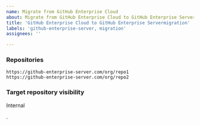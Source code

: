 ```yaml
---
name: Migrate from GitHub Enterprise Cloud
about: Migrate from GitHub Enterprise Cloud to GitHub Enterprise Server
title: 'GitHub Enterprise Cloud to GitHub Enterprise Servermigration'
labels: 'github-enterprise-server, migration'
assignees: ''

---
```


<!-- Repositories: Enter in the github server repository url(s) to migrate - one per line -->

<!-- Visibility: Enter in the target repository visibility setting (internal, private, public) -->


### Repositories

```csv
https://github-enterprise-server.com/org/repo1
https://github-enterprise-server.com/org/repo2
```


### Target repository visibility

Internal

.
